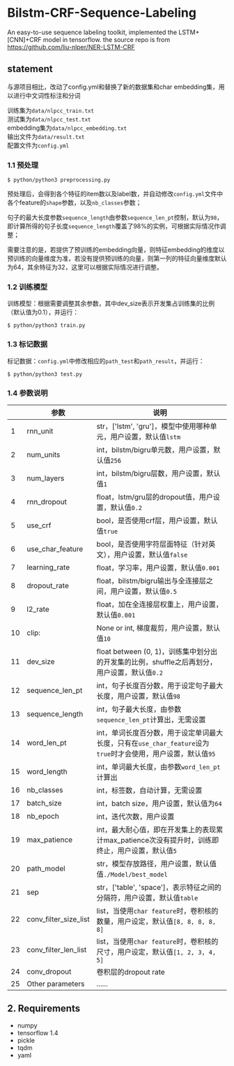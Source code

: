 

# Bilstm-CRF-Sequence-Labeling
An easy-to-use sequence labeling toolkit, implemented the LSTM+\[CNN\]+CRF model in tensorflow. the source repo is from https://github.com/liu-nlper/NER-LSTM-CRF<br>

## statement

与源项目相比，改动了config.yml和替换了新的数据集和char embedding集，用以进行中文词性标注和分词<br>

训练集为`data/nlpcc_train.txt`<br>
测试集为`data/nlpcc_test.txt`<br>
embedding集为`data/nlpcc_embedding.txt`<br>
输出文件为`data/result.txt`<br>
配置文件为`config.yml`<br>

### 1.1 预处理
    $ python/python3 preprocessing.py
预处理后，会得到各个特征的item数以及label数，并自动修改`config.yml`文件中各个feature的`shape`参数，以及`nb_classes`参数；

句子的最大长度参数`sequence_length`由参数`sequence_len_pt`控制，默认为`98`，即计算所得的句子长度`sequence_length`覆盖了98%的实例，可根据实际情况作调整；

需要注意的是，若提供了预训练的embedding向量，则特征embedding的维度以预训练的向量维度为准，若没有提供预训练的向量，则第一列的特征向量维度默认为64，其余特征为32，这里可以根据实际情况进行调整。

### 1.2 训练模型

训练模型：根据需要调整其余参数，其中dev_size表示开发集占训练集的比例（默认值为0.1），并运行：

    $ python/python3 train.py

### 1.3 标记数据
标记数据：`config.yml`中修改相应的`path_test`和`path_result`，并运行：

    $ python/python3 test.py

### 1.4 参数说明

|  | 参数 |说明  |
| ------------ | ------------ | ------------ |
|1|rnn_unit| str，\['lstm', 'gru'\]，模型中使用哪种单元，用户设置，默认值`lstm`|
|2|num_units| int，bilstm/bigru单元数，用户设置，默认值`256`|
|3|num_layers| int，bilstm/bigru层数，用户设置，默认值`1`|
|4|rnn_dropout| float，lstm/gru层的dropout值，用户设置，默认值`0.2`|
|5|use_crf| bool，是否使用crf层，用户设置，默认值`true`|
|6|use_char_feature| bool，是否使用字符层面特征（针对英文），用户设置，默认值`false`|
|7|learning_rate| float，学习率，用户设置，默认值`0.001`|
|8|dropout_rate| float，bilstm/bigru输出与全连接层之间，用户设置，默认值`0.5`|
|9|l2_rate| float，加在全连接层权重上，用户设置，默认值`0.001`|
|10|clip:| None or int, 梯度裁剪，用户设置，默认值`10`|
|11|dev_size| float between (0, 1)，训练集中划分出的开发集的比例，shuffle之后再划分，用户设置，默认值`0.2`|
|12|sequence_len_pt|int，句子长度百分数，用于设定句子最大长度，用户设置，默认值`98`|
|13|sequence_length| int，句子最大长度，由参数`sequence_len_pt`计算出，无需设置|
|14|word_len_pt|int，单词长度百分数，用于设定单词最大长度，只有在`use_char_feature`设为`true`时才会使用，用户设置，默认值`95`|
|15|word_length| int，单词最大长度，由参数`word_len_pt`计算出
|16|nb_classes| int，标签数，自动计算，无需设置|
|17|batch_size| int，batch size，用户设置，默认值为`64`|
|18|nb_epoch| int，迭代次数，用户设置|
|19|max_patience| int，最大耐心值，即在开发集上的表现累计max_patience次没有提升时，训练即终止，用户设置，默认值`5`|
|20|path_model| str，模型存放路径，用户设置，默认值值`./Model/best_model`|
|21|sep| str，\['table', 'space'\]，表示特征之间的分隔符，用户设置，默认值`table`|
|22|conv_filter_size_list|list，当使用`char feature`时，卷积核的数量，用户设定，默认值`[8, 8, 8, 8, 8]`|
|23|conv_filter_len_list|list，当使用`char feature`时，卷积核的尺寸，用户设定，默认值`[1, 2, 3, 4, 5]`|
|24|conv_dropout|卷积层的dropout rate|
|25|Other parameters|......|

## 2. Requirements
- numpy
- tensorflow 1.4
- pickle
- tqdm
- yaml

